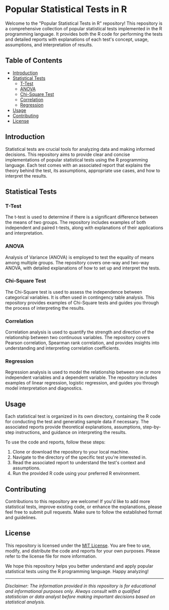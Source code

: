 # Popular Statistical Tests in R

Welcome to the "Popular Statistical Tests in R" repository! This repository is a comprehensive collection of popular statistical tests implemented in the R programming language. It provides both the R code for performing the tests and detailed reports with explanations of each test's concept, usage, assumptions, and interpretation of results.

## Table of Contents

- [Introduction](#introduction)
- [Statistical Tests](#statistical-tests)
  - [T-Test](#t-test)
  - [ANOVA](#anova)
  - [Chi-Square Test](#chi-square-test)
  - [Correlation](#correlation)
  - [Regression](#regression)
- [Usage](#usage)
- [Contributing](#contributing)
- [License](#license)

## Introduction

Statistical tests are crucial tools for analyzing data and making informed decisions. This repository aims to provide clear and concise implementations of popular statistical tests using the R programming language. Each test comes with an associated report that explains the theory behind the test, its assumptions, appropriate use cases, and how to interpret the results.

## Statistical Tests

### T-Test

The t-test is used to determine if there is a significant difference between the means of two groups. The repository includes examples of both independent and paired t-tests, along with explanations of their applications and interpretation.

### ANOVA

Analysis of Variance (ANOVA) is employed to test the equality of means among multiple groups. The repository covers one-way and two-way ANOVA, with detailed explanations of how to set up and interpret the tests.

### Chi-Square Test

The Chi-Square test is used to assess the independence between categorical variables. It is often used in contingency table analysis. This repository provides examples of Chi-Square tests and guides you through the process of interpreting the results.

### Correlation

Correlation analysis is used to quantify the strength and direction of the relationship between two continuous variables. The repository covers Pearson correlation, Spearman rank correlation, and provides insights into understanding and interpreting correlation coefficients.

### Regression

Regression analysis is used to model the relationship between one or more independent variables and a dependent variable. The repository includes examples of linear regression, logistic regression, and guides you through model interpretation and diagnostics.

## Usage

Each statistical test is organized in its own directory, containing the R code for conducting the test and generating sample data if necessary. The associated reports provide theoretical explanations, assumptions, step-by-step instructions, and guidance on interpreting the results.

To use the code and reports, follow these steps:

1. Clone or download the repository to your local machine.
2. Navigate to the directory of the specific test you're interested in.
3. Read the associated report to understand the test's context and assumptions.
4. Run the provided R code using your preferred R environment.

## Contributing

Contributions to this repository are welcome! If you'd like to add more statistical tests, improve existing code, or enhance the explanations, please feel free to submit pull requests. Make sure to follow the established format and guidelines.

## License

This repository is licensed under the [MIT License](LICENSE). You are free to use, modify, and distribute the code and reports for your own purposes. Please refer to the license file for more information.

We hope this repository helps you better understand and apply popular statistical tests using the R programming language. Happy analyzing!

---

*Disclaimer: The information provided in this repository is for educational and informational purposes only. Always consult with a qualified statistician or data analyst before making important decisions based on statistical analysis.*
